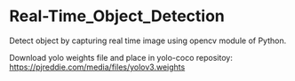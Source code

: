 # Real-Time_Object_Detection
Detect object by capturing real time image using opencv module of Python.

Download yolo weights file and place in yolo-coco repositoy:  https://pjreddie.com/media/files/yolov3.weights

